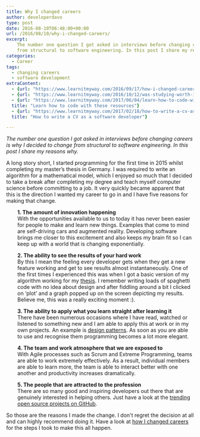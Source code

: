 ```yaml
---
title: Why I changed careers
author: developerdavo
type: post
date: 2016-08-10T06:48:00+00:00
url: /2016/08/10/why-i-changed-careers/
excerpt: 
    The number one question I got asked in interviews before changing careers is why I decided to change 
    from structural to software engineering. In this post I share my reasons why.
categories:
  - Career
tags:
  - changing careers
  - software development
extraContent:
  - {url: "https://www.learnitmyway.com/2016/09/17/how-i-changed-careers/", title: "How I changed careers"}
  - {url: "https://www.learnitmyway.com/2016/10/12/was-studying-worth-it/", title: "Was studying worth it?"}
  - {url: "https://www.learnitmyway.com/2017/06/04/learn-how-to-code-with-these-resources/", 
  title: "Learn how to code with these resources"}
  - {url: "https://www.learnitmyway.com/2017/02/18/how-to-write-a-cv-as-a-software-developer/", 
  title: "How to write a CV as a software developer"}

---
```

_The number one question I got asked in interviews before changing careers is why I decided to change 
from structural to software engineering. In this post I share my reasons why._
    
A long story short, I started programming for the first time in 2015 whilst completing my master’s thesis in Germany. 
I was required to write an algorithm for a mathematical model, which I enjoyed so much that I decided to take a break 
after completing my degree and teach myself computer science before committing to a job. It very quickly became 
apparent that this is the direction I wanted my career to go in and I have five reasons for making that change.

<p style="padding-left:30px;">
  <strong>1. The amount of innovation happening</strong><br /> 
  With the opportunities available to us to today it has never been easier for people to make and learn new things. 
  Examples that come to mind are self-driving cars and augmented reality. 
  Developing software brings me closer to this excitement and also keeps my brain fit so I can keep up with a world 
  that is changing exponentially.
</p>

<p style="padding-left:30px;">
  <strong>2. The ability to see the results of your hard work</strong><br /> 
  By this I mean the feeling every developer gets when they get a new feature working and get to see results 
  almost instantaneously. One of the first times I experienced this was when I got a basic version of my algorithm 
  working for my <a href="https://github.com/DeveloperDavo/Paperboard" target="_blank" rel="noopener">thesis</a>. I remember writing 
  loads of spaghetti code with no idea about design and after fiddling around a bit I clicked on ‘plot’ and a graph 
  popped up on the screen depicting my results. Believe me, this was a really exciting moment :).
</p>

<p style="padding-left:30px;">
  <strong>3. The ability to apply what you learn straight after learning it</strong><br /> 
  There have been numerous occasions where I have read, watched or listened to something new
  and I am able to apply this at work or in my own projects. 
  An example is <a href="https://github.com/DeveloperDavo/DesignPatterns" target="_blank" rel="noopener">design patterns</a>. 
  As soon as you are able to use and recognise them programming becomes a lot more elegant.
</p>

<p style="padding-left:30px;">
  <strong>4. The team and work atmosphere that we are exposed to</strong><br /> 
  With Agile processes such as Scrum and Extreme Programming, teams are able to work extremely effectively. 
  As a result, individual members are able to learn more, the team is able to interact better with one another 
  and productivity increases dramatically.
</p>

<p style="padding-left:30px;">
  <strong>5. The people that are attracted to the profession</strong><br /> 
  There are so many good and inspiring developers out there that are genuinely interested in helping others. 
  Just have a look at the <a href="https://github.com/trending" target="_blank" rel="noopener">trending open source projects on GitHub</a>.
</p>

So those are the reasons I made the change. I don't regret the decision at all and can highly recommend doing it. 
Have a look at 
<a href="https://www.learnitmyway.com/2016/09/17/how-i-changed-careers/" target="_blank" rel="noopener">how I changed careers</a>
for the steps I took to make this all happen.
